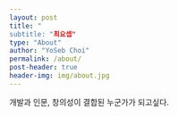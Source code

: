 ```yaml
---
layout: post
title: "
subtitle: "최요셉"
type: "About"
author: "YoSeb Choi"
permalink: /about/
post-header: true
header-img: img/about.jpg
---
```


개발과 인문, 창의성이 결합된 누군가가 되고싶다.

<br />
